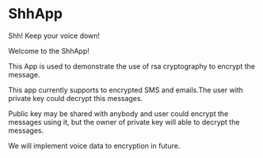 ShhApp
======

Shh! Keep your voice down!

Welcome to the ShhApp!

This App is used to demonstrate the use of rsa cryptography to encrypt the message.

This app currently supports to encrypted SMS and emails.The user with private key could decrypt this messages.

Public key may be shared with anybody and user could encrypt the messages using it, but the owner of private key will able to decrypt the messages.

We will implement voice data to encryption in future.